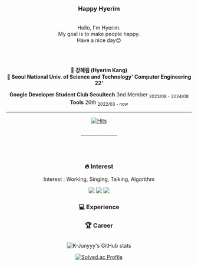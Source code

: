 
<div align = "center">

<br/>
<h3>Happy Hyerim</h3><br/>
Hello, I'm Hyerim.<br/>
My goal is to make people happy. <br/>
Have a nice day😊

<br/><br/>

**🎀 강혜림 (Hyerim Kang)**  
**🏫 Seoul National Univ. of Science and Technology' Computer Engineering 22'**  
   


**Google Developer Student Club Seoultech** 3nd Member <sub>2023/08 - 2024/08</sub>  
**Tools** 26th <sub>2022/03 - now</sub>
   <br />
***


[![Hits](https://hits.seeyoufarm.com/api/count/incr/badge.svg?url=https%3A%2F%2Fgithub.com%2Fchajuhui123&count_bg=%23FFD5D5&title_bg=%23FF7575&icon=&icon_color=%23E7E7E7&title=VISIT&edge_flat=false)](https://hits.seeyoufarm.com)
<!-- [![Gmail Badge](https://img.shields.io/badge/Gmail-d14836?style=flat-square&logo=Gmail&logoColor=white&link=mailto:hyerim6187@naver.com)](mailto:jjuhee0913@gmail.com) -->
<!-- [![Blog Badge](http://img.shields.io/badge/-Blog-green?style=flat-square&logo=Naver&link=https://blog.naver.com/hyerim6187)](https://blog.naver.com/hyerim6187) -->
 
  
﹏﹏﹏﹏﹏﹏﹏

<br/><br/>
  
### 🔥 Interest 
Interest : Working, Singing, Talking, Algorithm
  
<img src="https://img.shields.io/badge/C-00599C?style=flat-square&logo=C&logoColor=white"/>
<img src="https://img.shields.io/badge/JavaScript-F7DF1E?style=flat-square&logo=JavaScript&logoColor=white"/>
<img src="https://img.shields.io/badge/C++-00599C?style=flat-square&logo=C++&logoColor=white"/>

### 💻 Experience


### 🏆 Career

<img sre="https://img.shields.io/badge/-intstargram-yellowgreen"/>
  
  
![K-Junyyy's GitHub stats](https://github-readme-stats.vercel.app/api?username=K-Junyyy&show_icons=true&theme=highcontrast)
  
  
  [![Solved.ac Profile](http://mazassumnida.wtf/api/generate_badge?boj=hyerim6187)](https://solved.ac/hyerim6187)

